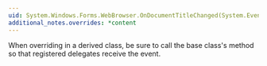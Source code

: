 ```yaml
---
uid: System.Windows.Forms.WebBrowser.OnDocumentTitleChanged(System.EventArgs)
additional_notes.overrides: *content
---
```


<p>When overriding <xref href="System.Windows.Forms.WebBrowser.OnDocumentTitleChanged(System.EventArgs)"></xref> in a derived class, be sure to call the base class's <xref href="System.Windows.Forms.WebBrowser.OnDocumentTitleChanged(System.EventArgs)"></xref> method so that registered delegates receive the event.</p>


